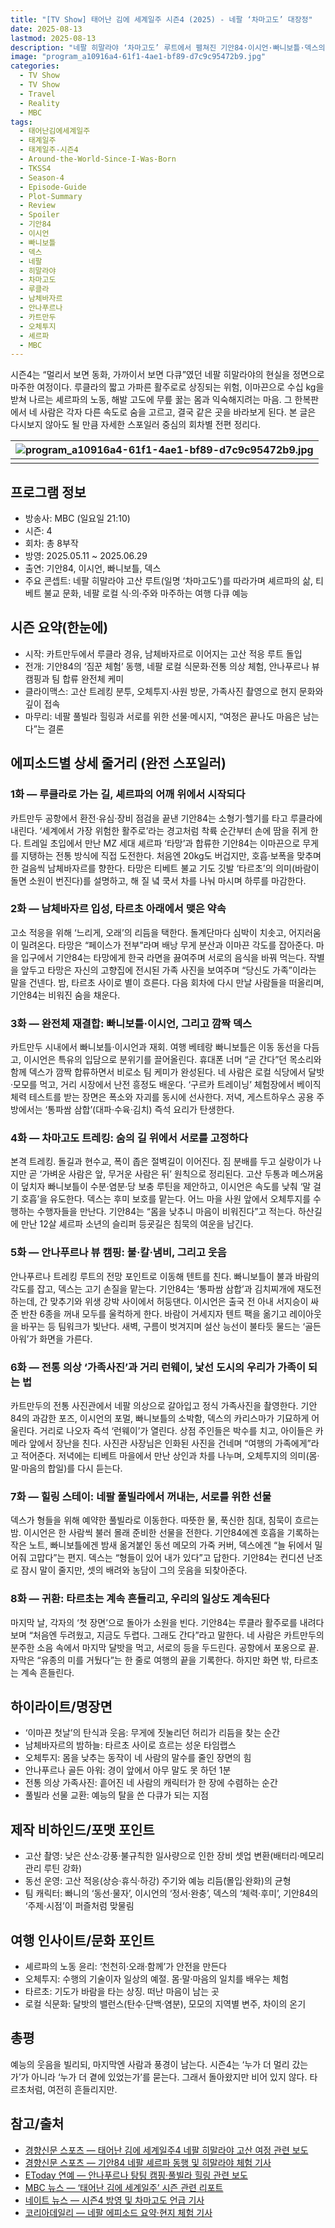 ```yaml
---
title: "[TV Show] 태어난 김에 세계일주 시즌4 (2025) - 네팔 ‘차마고도’ 대장정"
date: 2025-08-13
lastmod: 2025-08-13
description: "네팔 히말라야 ‘차마고도’ 루트에서 펼쳐진 기안84·이시언·빠니보틀·덱스의 여정. 루클라–남체바자르 셰르파 동행부터 안나푸르나 캠핑·오체투지·전통의상 가족사진·풀빌라 힐링까지 1~8화 전편 줄거리·하이라이트·메시지 총정리"
image: "program_a10916a4-61f1-4ae1-bf89-d7c9c95472b9.jpg"
categories:
  - TV Show
  - TV Show
  - Travel
  - Reality
  - MBC
tags:
  - 태어난김에세계일주
  - 태계일주
  - 태계일주-시즌4
  - Around-the-World-Since-I-Was-Born
  - TKSS4
  - Season-4
  - Episode-Guide
  - Plot-Summary
  - Review
  - Spoiler
  - 기안84
  - 이시언
  - 빠니보틀
  - 덱스
  - 네팔
  - 히말라야
  - 차마고도
  - 루클라
  - 남체바자르
  - 안나푸르나
  - 카트만두
  - 오체투지
  - 셰르파
  - MBC
---
```


시즌4는 “멀리서 보면 동화, 가까이서 보면 다큐”였던 네팔 히말라야의 현실을 정면으로 마주한 여정이다. 루클라의 짧고 가파른 활주로로 상징되는 위험, 이마끈으로 수십 kg을 받쳐 나르는 셰르파의 노동, 해발 고도에 무릎 꿇는 몸과 익숙해지려는 마음. 그 한복판에서 네 사람은 각자 다른 속도로 숨을 고르고, 결국 같은 곳을 바라보게 된다. 본 글은 다시보지 않아도 될 만큼 자세한 스포일러 중심의 회차별 전편 정리다.

|![program_a10916a4-61f1-4ae1-bf89-d7c9c95472b9.jpg](program_a10916a4-61f1-4ae1-bf89-d7c9c95472b9.jpg)|
|:---:|
||

## 프로그램 정보

- 방송사: MBC (일요일 21:10)
- 시즌: 4
- 회차: 총 8부작
- 방영: 2025.05.11 ~ 2025.06.29
- 출연: 기안84, 이시언, 빠니보틀, 덱스
- 주요 콘셉트: 네팔 히말라야 고산 루트(일명 ‘차마고도’)를 따라가며 셰르파의 삶, 티베트 불교 문화, 네팔 로컬 식·의·주와 마주하는 여행 다큐 예능

## 시즌 요약(한눈에)

- 시작: 카트만두에서 루클라 경유, 남체바자르로 이어지는 고산 적응 루트 돌입
- 전개: 기안84의 ‘짐꾼 체험’ 동행, 네팔 로컬 식문화·전통 의상 체험, 안나푸르나 뷰 캠핑과 팀 합류 완전체 케미
- 클라이맥스: 고산 트레킹 분투, 오체투지·사원 방문, 가족사진 촬영으로 현지 문화와 깊이 접속
- 마무리: 네팔 풀빌라 힐링과 서로를 위한 선물·메시지, “여정은 끝나도 마음은 남는다”는 결론

## 에피소드별 상세 줄거리 (완전 스포일러)

### 1화 — 루클라로 가는 길, 셰르파의 어깨 위에서 시작되다
카트만두 공항에서 환전·유심·장비 점검을 끝낸 기안84는 소형기·헬기를 타고 루클라에 내린다. ‘세계에서 가장 위험한 활주로’라는 경고처럼 착륙 순간부터 손에 땀을 쥐게 한다. 트레일 초입에서 만난 MZ 세대 셰르파 ‘타망’과 합류한 기안84는 이마끈으로 무게를 지탱하는 전통 방식에 직접 도전한다. 처음엔 20kg도 버겁지만, 호흡·보폭을 맞추며 한 걸음씩 남체바자르를 향한다. 타망은 티베트 불교 기도 깃발 ‘타르초’의 의미(바람이 돌면 소원이 번진다)를 설명하고, 해 질 녘 쿡서 차를 나눠 마시며 하루를 마감한다.

### 2화 — 남체바자르 입성, 타르초 아래에서 맺은 약속
고소 적응을 위해 ‘느리게, 오래’의 리듬을 택한다. 돌계단마다 심박이 치솟고, 어지러움이 밀려온다. 타망은 “페이스가 전부”라며 배낭 무게 분산과 이마끈 각도를 잡아준다. 마을 입구에서 기안84는 타망에게 한국 라면을 끓여주며 서로의 음식을 바꿔 먹는다. 작별을 앞두고 타망은 자신의 고향집에 전시된 가족 사진을 보여주며 “당신도 가족”이라는 말을 건넨다. 밤, 타르초 사이로 별이 흐른다. 다음 회차에 다시 만날 사람들을 떠올리며, 기안84는 비워진 숨을 채운다.

### 3화 — 완전체 재결합: 빠니보틀·이시언, 그리고 깜짝 덱스
카트만두 시내에서 빠니보틀·이시언과 재회. 여행 베테랑 빠니보틀은 이동 동선을 다듬고, 이시언은 특유의 입담으로 분위기를 끌어올린다. 휴대폰 너머 “곧 간다”던 목소리와 함께 덱스가 깜짝 합류하면서 비로소 팀 케미가 완성된다. 네 사람은 로컬 식당에서 달밧·모모를 먹고, 거리 시장에서 난전 흥정도 배운다. ‘구르카 트레이닝’ 체험장에서 베이직 체력 테스트를 받는 장면은 폭소와 자괴를 동시에 선사한다. 저녁, 게스트하우스 공용 주방에서는 ‘통파쌈 삼합’(대파·수육·김치) 즉석 요리가 탄생한다.

### 4화 — 차마고도 트레킹: 숨의 길 위에서 서로를 고정하다
본격 트레킹. 돌길과 현수교, 폭이 좁은 절벽길이 이어진다. 짐 분배를 두고 실랑이가 나지만 곧 ‘가벼운 사람은 앞, 무거운 사람은 뒤’ 원칙으로 정리된다. 고산 두통과 메스꺼움이 덮치자 빠니보틀이 수분·염분·당 보충 루틴을 제안하고, 이시언은 속도를 낮춰 ‘말 걸기 호흡’을 유도한다. 덱스는 후미 보호를 맡는다. 어느 마을 사원 앞에서 오체투지를 수행하는 수행자들을 만난다. 기안84는 “몸을 낮추니 마음이 비워진다”고 적는다. 하산길에 만난 12살 셰르파 소년의 슬리퍼 등굣길은 침묵의 여운을 남긴다.

### 5화 — 안나푸르나 뷰 캠핑: 불·칼·냄비, 그리고 웃음
안나푸르나 트레킹 루트의 전망 포인트로 이동해 텐트를 친다. 빠니보틀이 불과 바람의 각도를 잡고, 덱스는 고기 손질을 맡는다. 기안84는 ‘통파쌈 삼합’과 김치찌개에 재도전하는데, 간 맞추기와 위생 강박 사이에서 허둥댄다. 이시언은 출국 전 아내 서지승이 싸준 반찬 6종을 꺼내 모두를 울컥하게 한다. 바람이 거세지자 텐트 팩을 옮기고 레이아웃을 바꾸는 등 팀워크가 빛난다. 새벽, 구름이 벗겨지며 설산 능선이 불타듯 물드는 ‘골든 아워’가 화면을 가른다.

### 6화 — 전통 의상 ‘가족사진’과 거리 런웨이, 낯선 도시의 우리가 가족이 되는 법
카트만두의 전통 사진관에서 네팔 의상으로 갈아입고 정식 가족사진을 촬영한다. 기안84의 과감한 포즈, 이시언의 포멀, 빠니보틀의 소박함, 덱스의 카리스마가 기묘하게 어울린다. 거리로 나오자 즉석 ‘런웨이’가 열린다. 상점 주인들은 박수를 치고, 아이들은 카메라 앞에서 장난을 친다. 사진관 사장님은 인화된 사진을 건네며 “여행의 가족에게”라고 적어준다. 저녁에는 티베트 마을에서 만난 상인과 차를 나누며, 오체투지의 의미(몸·말·마음의 합일)를 다시 듣는다.

### 7화 — 힐링 스테이: 네팔 풀빌라에서 꺼내는, 서로를 위한 선물
덱스가 형들을 위해 예약한 풀빌라로 이동한다. 따뜻한 물, 푹신한 침대, 침묵이 흐르는 밤. 이시언은 한 사람씩 불러 몰래 준비한 선물을 전한다. 기안84에겐 호흡을 기록하는 작은 노트, 빠니보틀에겐 밤새 옮겨붙인 동선 메모의 가죽 커버, 덱스에겐 “늘 뒤에서 밀어줘 고맙다”는 편지. 덱스는 “형들이 있어 내가 있다”고 답한다. 기안84는 컨디션 난조로 잠시 말이 줄지만, 셋의 배려와 농담이 그의 웃음을 되찾아준다.

### 8화 — 귀환: 타르초는 계속 흔들리고, 우리의 일상도 계속된다
마지막 날, 각자의 ‘첫 장면’으로 돌아가 소원을 빈다. 기안84는 루클라 활주로를 내려다보며 “처음엔 두려웠고, 지금도 두렵다. 그래도 간다”라고 말한다. 네 사람은 카트만두의 분주한 소음 속에서 마지막 달밧을 먹고, 서로의 등을 두드린다. 공항에서 포옹으로 끝. 자막은 “유종의 미를 거뒀다”는 한 줄로 여행의 끝을 기록한다. 하지만 화면 밖, 타르초는 계속 흔들린다.

## 하이라이트/명장면

- ‘이마끈 첫날’의 탄식과 웃음: 무게에 짓눌리던 허리가 리듬을 찾는 순간
- 남체바자르의 밤하늘: 타르초 사이로 흐르는 성운 타임랩스
- 오체투지: 몸을 낮추는 동작이 네 사람의 말수를 줄인 장면의 힘
- 안나푸르나 골든 아워: 경이 앞에서 아무 말도 못 하던 1분
- 전통 의상 가족사진: 흩어진 네 사람의 캐릭터가 한 장에 수렴하는 순간
- 풀빌라 선물 교환: 예능의 탈을 쓴 다큐가 되는 지점

## 제작 비하인드/포맷 포인트

- 고산 촬영: 낮은 산소·강풍·불규칙한 일사량으로 인한 장비 셋업 변환(배터리·메모리 관리 루틴 강화)
- 동선 운영: 고산 적응(상승·휴식·하강) 주기와 예능 리듬(몰입·완화)의 균형
- 팀 캐릭터: 빠니의 ‘동선·물자’, 이시언의 ‘정서·완충’, 덱스의 ‘체력·후미’, 기안84의 ‘주제·시점’이 퍼즐처럼 맞물림

## 여행 인사이트/문화 포인트

- 셰르파의 노동 윤리: ‘천천히·오래·함께’가 안전을 만든다
- 오체투지: 수행의 기술이자 일상의 예절. 몸·말·마음의 일치를 배우는 체험
- 타르초: 기도가 바람을 타는 상징. 떠난 마음이 남는 곳
- 로컬 식문화: 달밧의 밸런스(탄수·단백·염분), 모모의 지역별 변주, 차이의 온기

## 총평

예능의 웃음을 빌리되, 마지막엔 사람과 풍경이 남는다. 시즌4는 ‘누가 더 멀리 갔는가’가 아니라 ‘누가 더 곁에 있었는가’를 묻는다. 그래서 돌아왔지만 비어 있지 않다. 타르초처럼, 여전히 흔들리지만.

## 참고/출처

- [경향신문 스포츠 — 태어난 김에 세계일주4 네팔 히말라야 고산 여정 관련 보도](https://sports.khan.co.kr/article/202505120828003)
- [경향신문 스포츠 — 기안84 네팔 셰르파 동행 및 히말라야 체험 기사](https://sports.khan.co.kr/article/202505140630006)
- [EToday 연예 — 안나푸르나 탕팅 캠핑·풀빌라 힐링 관련 보도](https://enter.etoday.co.kr/news/view/278568)
- [MBC 뉴스 — ‘태어난 김에 세계일주’ 시즌 관련 리포트](https://imnews.imbc.com/replay/2025/nwtoday/article/6714235_36807.html)
- [네이트 뉴스 — 시즌4 방영 및 차마고도 언급 기사](https://news.nate.com/view/20250511n19376)
- [코리아데일리 — 네팔 에피소드 요약·현지 체험 기사](https://www.koreadaily.com/article/20250608171149947)


